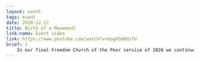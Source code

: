 ```yaml
---
layout: event
tags: event
date: 2020-12-27
title: Birth of a Movement
link-name: Event video
link: https://www.youtube.com/watch?v=6ogk5mRdzfU
brief: |
    In our final Freedom Church of the Poor service of 2020 we continue to focus on reclaiming the Christmas story. We are joined and led again by leaders from the National Union of the Homeless as part of the ongoing Winter Offensive. The struggles and leaders of the poor and dispossessed help reveal the deeper revolutionary power of these stories and this time of year.
---
```

